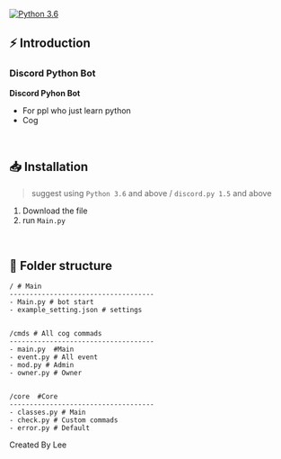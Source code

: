 [![Python 3.6](https://img.shields.io/badge/python-3.6-blue.svg)](https://www.python.org/downloads/release/python-367/)


## ⚡ Introduction 

### **Discord Python Bot**

**Discord Pyhon Bot**

- For ppl who just learn python
- Cog 

<br>

## 📥 Installation 
> suggest using `Python 3.6` and above / `discord.py 1.5` and above

1. Download the file
3. run `Main.py` 

<br>

## 🔩 Folder structure
```
/ # Main
------------------------------------
- Main.py # bot start
- example_setting.json # settings


/cmds # All cog commads
------------------------------------
- main.py  #Main
- event.py # All event
- mod.py # Admin
- owner.py # Owner


/core  #Core
------------------------------------
- classes.py # Main
- check.py # Custom commads
- error.py # Default
```

Created By Lee
